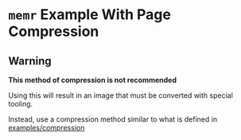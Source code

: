 # `memr` Example With Page Compression

## Warning

**This method of compression is not recommended**

Using this will result in an image that must be converted with special tooling.

Instead, use a compression method similar to what is defined in [examples/compression](../compression)
